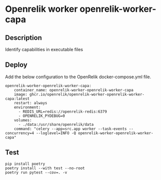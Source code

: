 # Openrelik worker openrelik-worker-capa

## Description

Identify capabilities in executable files

## Deploy

Add the below configuration to the OpenRelik docker-compose.yml file.

```
openrelik-worker-openrelik-worker-capa:
    container_name: openrelik-worker-openrelik-worker-capa
    image: ghcr.io/openrelik/openrelik-worker-openrelik-worker-capa:latest
    restart: always
    environment:
      - REDIS_URL=redis://openrelik-redis:6379
      - OPENRELIK_PYDEBUG=0
    volumes:
      - ./data:/usr/share/openrelik/data
    command: "celery --app=src.app worker --task-events --concurrency=4 --loglevel=INFO -Q openrelik-worker-openrelik-worker-capa"
```

## Test

```
pip install poetry
poetry install --with test --no-root
poetry run pytest --cov=. -v
```

